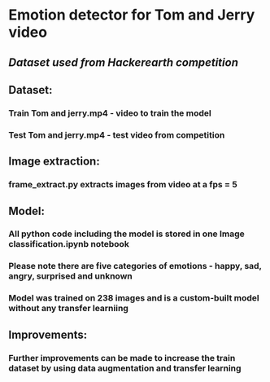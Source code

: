 # Emotion detector for Tom and Jerry video
## *Dataset used from Hackerearth competition*
## Dataset: 
### Train Tom and jerry.mp4 - video to train the model
### Test Tom and jerry.mp4 - test video from competition
## Image extraction:
### frame_extract.py extracts images from video at a fps = 5
## Model:
### All python code including the model is stored in one Image classification.ipynb notebook
### Please note there are  five categories of emotions - happy, sad, angry, surprised and unknown
### Model was trained on 238 images and is a custom-built model without any transfer learniing
## Improvements:
### Further improvements can be made to increase the train dataset by using data augmentation and transfer learning 
